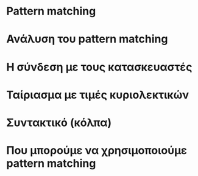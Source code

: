 # Pattern matching

# Ανάλυση του pattern matching

# Η σύνδεση με τους κατασκευαστές

# Ταίριασμα με τιμές κυριολεκτικών

# Συντακτικό (κόλπα)

# Που μπορούμε να χρησιμοποιούμε pattern matching